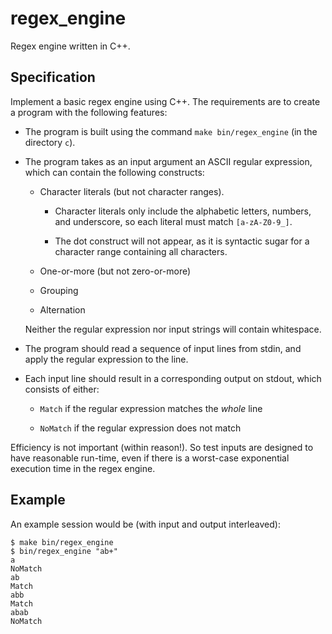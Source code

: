 # regex_engine
Regex engine written in C++.

Specification
-------

Implement a basic regex engine using C++. The
requirements are to create a program with the
following features:

- The program is built using the command `make bin/regex_engine` (in the directory `c`).

- The program takes as an input argument an ASCII regular expression,
  which can contain the following constructs:

  - Character literals (but not character ranges).
  
    - Character literals only include the alphabetic letters, numbers, and underscore,
      so each literal must match `[a-zA-Z0-9_]`.
    
    - The dot construct will not appear, as it is syntactic sugar for a character
      range containing all characters.

  - One-or-more (but not zero-or-more)

  - Grouping

  - Alternation

  Neither the regular expression nor input strings will contain whitespace.

- The program should read a sequence of input lines from stdin,
  and apply the regular expression to the line.

- Each input line should result in a corresponding output on stdout,
  which consists of either:

  - `Match` if the regular expression matches the _whole_ line

  - `NoMatch` if the regular expression does not match

Efficiency is not important (within reason!). So test inputs
are designed to have reasonable run-time, even if there is
a worst-case exponential execution time in the regex engine.

Example
-------

An example session would be (with input and output interleaved):

````
$ make bin/regex_engine
$ bin/regex_engine "ab+"
a
NoMatch
ab
Match
abb
Match
abab
NoMatch
````

